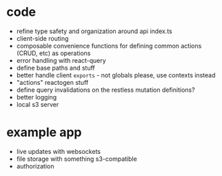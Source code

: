 # code

- refine type safety and organization around api index.ts
- client-side routing
- composable convenience functions for defining common actions (CRUD, etc) as operations
- error handling with react-query
- define base paths and stuff
- better handle client `exports` - not globals please, use contexts instead
- "actions" reactogen stuff
- define query invalidations on the restless mutation definitions?
- better logging
- local s3 server

# example app

- live updates with websockets
- file storage with something s3-compatible
- authorization
